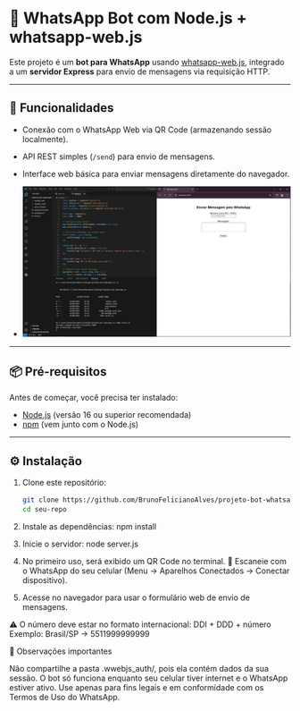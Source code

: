 # 📱 WhatsApp Bot com Node.js + whatsapp-web.js

Este projeto é um **bot para WhatsApp** usando [whatsapp-web.js](https://github.com/pedroslopez/whatsapp-web.js), integrado a um **servidor Express** para envio de mensagens via requisição HTTP.

---

## 🚀 Funcionalidades
- Conexão com o WhatsApp Web via QR Code (armazenando sessão localmente).
- API REST simples (`/send`) para envio de mensagens.
- Interface web básica para enviar mensagens diretamente do navegador.

- ![Imagem](assets/images/projeto-bot-wahtsapp.png)

---

## 📦 Pré-requisitos
Antes de começar, você precisa ter instalado:
- [Node.js](https://nodejs.org/) (versão 16 ou superior recomendada)
- [npm](https://www.npmjs.com/) (vem junto com o Node.js)

---

## ⚙️ Instalação

1. Clone este repositório:
   ```bash
   git clone https://github.com/BrunoFelicianoAlves/projeto-bot-whatsapp-js.git
   cd seu-repo

2. Instale as dependências:
   npm install

3. Inicie o servidor:
   node server.js

4. No primeiro uso, será exibido um QR Code no terminal.
📲 Escaneie com o WhatsApp do seu celular (Menu → Aparelhos Conectados → Conectar dispositivo).

5. Acesse no navegador para usar o formulário web de envio de mensagens.

⚠️ O número deve estar no formato internacional: DDI + DDD + número
Exemplo: Brasil/SP → 5511999999999

🛑 Observações importantes

Não compartilhe a pasta .wwebjs_auth/, pois ela contém dados da sua sessão.
O bot só funciona enquanto seu celular tiver internet e o WhatsApp estiver ativo.
Use apenas para fins legais e em conformidade com os Termos de Uso do WhatsApp.


